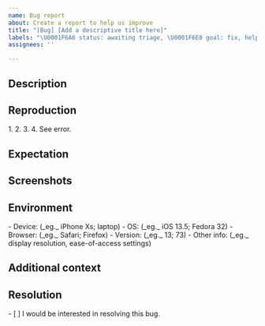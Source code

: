 ```yaml
---
name: Bug report
about: Create a report to help us improve
title: "[Bug] [Add a descriptive title here]"
labels: "\U0001F6A6 status: awaiting triage, \U0001F6E0 goal: fix, help wanted"
assignees: ''

---
```


<h2> Description </h2>
<!-- Concisely describe the bug. -->

<h2> Reproduction </h2>
<!-- Provide detailed steps to reproduce the bug -->
1. <!-- Step 1 ... -->
2. <!-- Step 2 ... -->
3. <!-- Step 3 ... -->
4. See error.

<h2> Expectation </h2>
<!-- Concisely describe what you expected to happen. -->

<h2> Screenshots </h2>
<!-- Add screenshots to show the problem; or delete the section entirely. -->

<h2> Environment </h2>
<!-- Please complete this, unless you are certain the problem is not environment specific. -->
 - Device: (_eg._ iPhone Xs; laptop)
 - OS: (_eg._ iOS 13.5; Fedora 32)
 - Browser: (_eg._ Safari; Firefox)
 - Version: (_eg._ 13; 73)
 - Other info: (_eg._ display resolution, ease-of-access settings)

<h2> Additional context </h2>
<!-- Add any other context about the problem here; or delete the section entirely. -->

<h2> Resolution </h2>
<!-- Replace the [ ] with [x] to check the box. -->
- [ ] I would be interested in resolving this bug.
